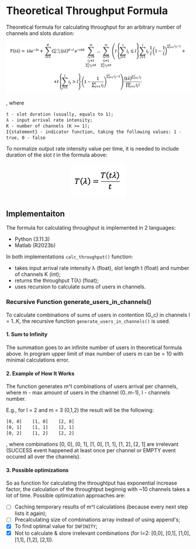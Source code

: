 # Theoretical Throughput Formula

Theoretical formula for calculating throughput for an arbitrary number of
 channels and slots duration:

 <p align="center">
    <img src="etc/throughtput_img.png" alt />
</p>

, where
```
t - slot duration (usually, equals to 1);
λ - input arrival rate intensity;
K - number of channels (K >= 1);
I{statement} - indicator function, taking the following values: 1 - true, 0 - false
```

To normalize output rate intensity value per time, it is needed to include
 duration of the slot *t* in the formula above: 

<p align="center">
    <img src="etc/normalized_thr_img.png" width="30%" height="30%" />
</p>

## Implementaiton

The formula for calculating throughput is implemented in 2 languages:
- Python (3.11.3) 
- Matlab (R2023b)

In both implementations `calc_throughput()` function: 
- takes input arrival rate intensity λ (float), slot length t (float) and 
number of  channels K (int); 
- returns the throughput T(λ) (float); 
- uses recursion to calculate sums of users in channels.

### Recursive Function generate_users_in_channels()

To calculate combinations of sums of users in contention (G_c) in channels l =
1..K, the recursive function `generate_users_in_channels()` is used.

#### 1. Sum to Infinity

The summation goes to an infinite number of users in theoretical formula above.
In program upper limit of max number of users m can be = 10 with minimal 
calculations error.

#### 2. Example of How It Works

The function generates m^l combinations of users arrival per channels, where
 m - max amount of users in the channel (0..m-1), l - channels number.

E.g., for l = 2 and m = 3 (0,1,2) the result will be the following:

```
[0, 0]    [1, 0]    [2, 0]
[0, 1]    [1, 1]    [2, 1]
[0, 2]    [1, 2]    [2, 2]
```
, where combinations [0, 0], [0, 1], [1, 0], [1, 1], [1, 2], [2, 1] are 
irrelevant (SUCCESS event happened at least once per channel or EMPTY event 
occured all over the channels).

#### 3. Possible optimizations

So as function for calculating the throughtput has exponential increase factor,
the calculation of the throughtput beginnig with ~10 channels takes a lot of 
time. Possible optimization approaches are:
- [ ] Caching temporary results of m^l calculations (because every next step lists 
it again);
- [ ] Precalculating size of combinations array instead of using append's;
- [x] To find optimal value for `INFINITY`;
- [x] Not to calculate & store irrelevant combinations (for l=2: [0,0], [0,1], 
[1,0], [1,1], [1,2], [2,1]).
